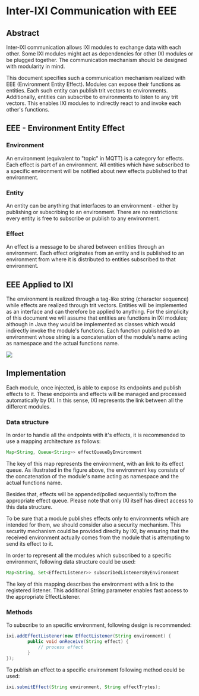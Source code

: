 # Inter-IXI Communication with EEE

## Abstract

Inter-IXI communication allows IXI modules to exchange data with each other. Some IXI modules might act as dependencies for other IXI modules or be plugged together. The communication mechanism should be designed with modularity in mind.

This document specifies such a communication mechanism realized with EEE (Environment Entity Effect). Modules can expose their functions as entities. Each such entity can publish trit vectors to environments. Additionally, entities can subscribe to environments to listen to any trit vectors. This enables IXI modules to indirectly react to and invoke each other's functions.

## EEE - Environment Entity Effect

### Environment

An environment (equivalent to "topic" in MQTT) is a category for effects. Each effect is part of an environment. All entities which have subscribed to a specific environment will be notified about new effects published to that environment.

### Entity

An entity can be anything that interfaces to an environment - either by publishing or subscribing to an environment. There are no restrictions: every entity is free to subscribe or publish to any environment.

### Effect

An effect is a message to be shared between entities through an environment. Each effect originates from an entity and is published to an environment from where it is distributed to entities subscribed to that environment.

## EEE Applied to IXI

The environment is realized through a tag-like string (character sequence) while effects are realized through trit vectors. Entities will be implemented as an interface and can therefore be applied to anything. For the simplicity of this document we will assume that entities are functions in IXI modules; although in Java they would be implemented as classes which would indirectly invoke the module's functions. Each function published to an environment whose string is a concatenation of the module's name acting as namespace and the actual functions name.

<img src="https://raw.githubusercontent.com/iotaledger/ixi/master/docs/assets/eee.svg?sanitize=true" />

## Implementation

Each module, once injected, is able to expose its endpoints and publish effects to it. These endpoints and effects will be managed and processed automatically by IXI. In this sense, IXI represents the link between all the different modules. 

### Data structure

In order to handle all the endpoints with it's effects, it is recommended to use a mapping architecture as follows:

```java
Map<String, Queue<String>> effectQueueByEnvironment
```
  
The key of this map represents the environment, with an link to its effect queue. As illustrated in the figure above, the environment key consists of the concatenation of the module's name acting as namespace and the actual functions name.

Besides that, effects will be appended/polled sequentially to/from the appropriate effect queue. Please note that only IXI itself has direct access to this data structure.

To be sure that a module publishes effects only to environments which are intended for them, we should consider also a security mechanism. This security mechanism could be provided direclty by IXI, by ensuring that the received environment actually comes from the module that is attempting to send its effect to it.

In order to represent all the modules which subscribed to a specific environment, following data structure could be used:

```java
Map<String, Set<EffectListener>> subscribedListenersByEnvironment
```

The key of this mapping describes the environment with a link to the registered listener. This additional String parameter enables fast access to the appropriate EffectListener.

### Methods

To subscribe to an specific environment, following design is recommended:

```java
ixi.addEffectListener(new EffectListener(String environment) {
        public void onReceive(String effect) {
        	// process effect
        }
});
```

To publish an effect to a specific environment following method could be used:

```java
ixi.submitEffect(String environment, String effectTrytes);
```

